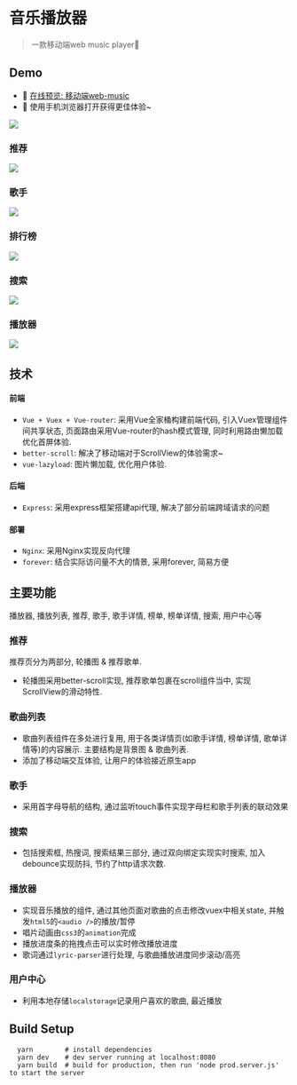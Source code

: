 # 音乐播放器
> 一款移动端web music player🎵

## Demo
+ 🎵 [在线预览: 移动端web-music](https://robbyvan.cn/music)
+ 📱 使用手机浏览器打开获得更佳体验~

![](./qrcode/cli_300px.png)

### 推荐
![](./demo-gifs/recommend.gif)
### 歌手
![](./demo-gifs/singer.gif)
### 排行榜
![](./demo-gifs/rank.gif)
### 搜索
![](./demo-gifs/search.gif)
### 播放器
![](./demo-gifs/player.gif)

## 技术
#### 前端
  + ```Vue + Vuex + Vue-router```: 采用Vue全家桶构建前端代码, 引入Vuex管理组件间共享状态, 页面路由采用Vue-router的hash模式管理, 同时利用路由懒加载优化首屏体验.
  + ```better-scroll```: 解决了移动端对于ScrollView的体验需求~
  + ```vue-lazyload```: 图片懒加载, 优化用户体验.

#### 后端
  + ```Express```: 采用express框架搭建api代理, 解决了部分前端跨域请求的问题

#### 部署
  + ```Nginx```: 采用Nginx实现反向代理
  + ```forever```: 结合实际访问量不大的情景, 采用forever, 简易方便


## 主要功能
播放器, 播放列表, 推荐, 歌手, 歌手详情, 榜单, 榜单详情, 搜索, 用户中心等

### 推荐
推荐页分为两部分, 轮播图 & 推荐歌单.
+ 轮播图采用better-scroll实现, 推荐歌单包裹在scroll组件当中, 实现ScrollView的滑动特性.

### 歌曲列表
+ 歌曲列表组件在多处进行复用, 用于各类详情页(如歌手详情, 榜单详情, 歌单详情等)的内容展示. 主要结构是背景图 & 歌曲列表.
+ 添加了移动端交互体验, 让用户的体验接近原生app

### 歌手
+ 采用首字母导航的结构, 通过监听touch事件实现字母栏和歌手列表的联动效果

### 搜索
+ 包括搜索框, 热搜词, 搜索结果三部分, 通过双向绑定实现实时搜索, 加入debounce实现防抖, 节约了http请求次数.

### 播放器
+ 实现音乐播放的组件, 通过其他页面对歌曲的点击修改vuex中相关state, 并触发```html5```的```<audio />```的播放/暂停
+ 唱片动画由```css3```的```animation```完成
+ 播放进度条的拖拽点击可以实时修改播放进度
+ 歌词通过```lyric-parser```进行处理, 与歌曲播放进度同步滚动/高亮

### 用户中心
+ 利用本地存储```localstorage```记录用户喜欢的歌曲, 最近播放

## Build Setup
```
  yarn        # install dependencies
  yarn dev    # dev server running at localhost:8080
  yarn build  # build for production, then run 'node prod.server.js' to start the server
```

